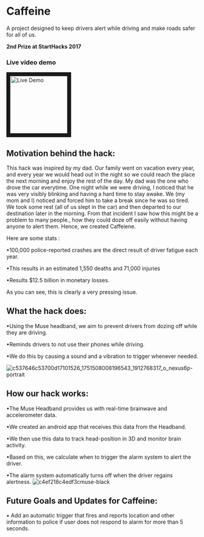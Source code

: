 # Caffeine
A project designed to keep drivers alert while driving and make roads safer for all of us.

**2nd Prize at StartHacks 2017**

### Live video demo
<a href="http://www.youtube.com/watch?feature=player_embedded&v=SrqXLN80N_A
" target="_blank"><img src="https://ih0.redbubble.net/image.25011287.7046/flat,1000x1000,075,f.u1.jpg" 
alt="Live Demo" width="150" height="150" border="10" /></a>

## Motivation behind the hack:

This hack was inspired by my dad. Our family went on vacation every year, and every year we would head out in the night so we could reach the place the next morning and enjoy the rest of the day. My dad was the one who drove the car everytime. One night while we were driving, I noticed that he was very visibly blinking and having a hard time to stay awake. We (my mom and I) noticed and forced him to take a break since he was so tired. We took some rest (all of us slept in the car) and then departed to our destination later in the morning. From that incident I saw how this might be a problem to many people., how they could doze off easily without having anyone to alert them. Hence, we created Caffeiene.

Here are some stats :

•100,000 police-reported crashes are the direct result of driver fatigue each year.

•This results in an estimated 1,550 deaths and 71,000 injuries 

•Results $12.5 billion in monetary losses.

As you can see, this is clearly a very pressing issue.

## What the hack does: 

•Using the Muse headband, we aim to prevent drivers from dozing off while they are driving. 

•Reminds drivers to not use their phones while driving. 

•We do this by causing a sound and a vibration to trigger whenever needed.

![c537646c53700d17101526_1751508008196543_1912768317_o_nexus6p-portrait](http://liveanddare.com/wp-content/uploads/2015/03/muse-headband-review.jpg) 


## How our hack works: 

•The Muse Headband provides us with real-time brainwave and accelerometer data. 

•We created an android app that receives this data from the Headband. 

•We then use this data to track head-position in 3D and monitor brain activity. 

•Based on this, we calculate when to trigger the alarm system to alert the driver. 

•The alarm system automatically turns off when the driver regains alertness.
![c4ef218c4edf3cmuse-black](https://cloud.githubusercontent.com/assets/23586027/23636831/c7d7340a-02a5-11e7-8e4b-31d0860e733e.png)

## Future Goals and Updates for Caffeine: 

• Add an automatic trigger that fires and reports location and other information to police if user does not respond to alarm for more than 5 seconds.




